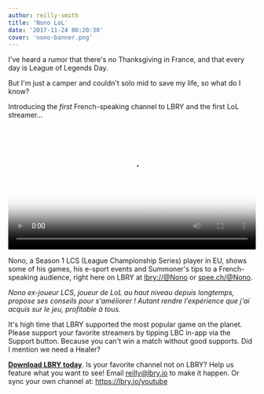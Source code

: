 ```yaml
---
author: reilly-smith
title: 'Nono LoL'
date: '2017-11-24 00:20:30'
cover: 'nono-banner.png'
---
```


I've heard a rumor that there's no Thanksgiving in France, and that every day is League of Legends Day.

But I'm just a camper and couldn't solo mid to save my life, so what do I know?

Introducing the *first* French-speaking channel to LBRY and the first LoL streamer...

<video width="100%" controls poster="https://berk.ninja/thumbnails/uyo8s7hE9xY" src="https://spee.ch/9ac8454a292304d8b6e2309fc6698b354a436cc6/nono-adc-master-best-of-1.mp4"/></video>

Nono, a Season 1 LCS (League Championship Series) player in EU, shows some of his games, his e-sport events and Summoner's tips to a French-speaking audience, right here on LBRY at [lbry://@Nono](https://open.lbry.io/%40Nono) or  [spee.ch/@Nono](https://spee.ch/@Nono).

*Nono ex-joueur LCS, joueur de LoL au haut niveau depuis longtemps, propose ses conseils pour s'améliorer ! Autant rendre l'expérience que j'ai acquis sur le jeu, profitable à tous.*

It's high time that LBRY supported the most popular game on the planet. Please support your favorite streamers by tipping LBC in-app via the Support button. Because you can't win a match without good supports. Did I mention we need a Healer?

[**Download LBRY today**](https://lbry.io/get). Is your favorite channel not on LBRY? Help us feature what you want to see! Email [reilly@lbry.io](mailto:reilly@lbry.io) to make it happen. Or sync your own channel at: https://lbry.io/youtube
